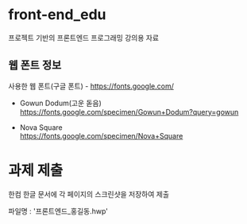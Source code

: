 # front-end_edu
프로젝트 기반의 프론트엔드 프로그래밍 강의용 자료

## 웹 폰트 정보
사용한 웹 폰트(구글 폰트) - https://fonts.google.com/
* Gowun Dodum(고운 돋음)<br>
https://fonts.google.com/specimen/Gowun+Dodum?query=gowun

* Nova Square<br>
https://fonts.google.com/specimen/Nova+Square

# 과제 제출
한컴 한글 문서에 각 페이지의 스크린샷을 저장하여 제출

파일명 : '프론트엔드_홍길동.hwp'
